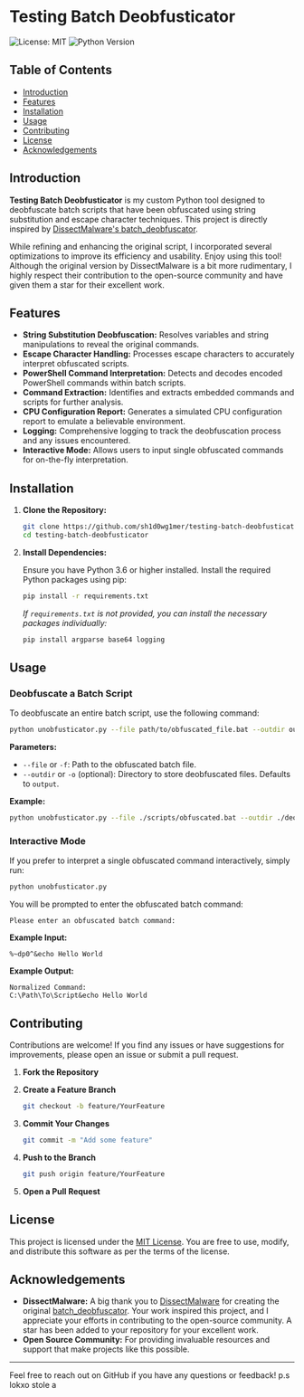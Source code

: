 
# Testing Batch Deobfusticator

![License: MIT](https://img.shields.io/badge/License-MIT-yellow.svg)
![Python Version](https://img.shields.io/badge/python-3.6%2B-blue.svg)

## Table of Contents

- [Introduction](#introduction)
- [Features](#features)
- [Installation](#installation)
- [Usage](#usage)
- [Contributing](#contributing)
- [License](#license)
- [Acknowledgements](#acknowledgements)

## Introduction

**Testing Batch Deobfusticator** is my custom Python tool designed to deobfuscate batch scripts that have been obfuscated using string substitution and escape character techniques. This project is directly inspired by [DissectMalware's batch_deobfuscator](https://github.com/DissectMalware/batch_deobfuscator).

While refining and enhancing the original script, I incorporated several optimizations to improve its efficiency and usability. Enjoy using this tool! Although the original version by DissectMalware is a bit more rudimentary, I highly respect their contribution to the open-source community and have given them a star for their excellent work.

## Features

- **String Substitution Deobfuscation:** Resolves variables and string manipulations to reveal the original commands.
- **Escape Character Handling:** Processes escape characters to accurately interpret obfuscated scripts.
- **PowerShell Command Interpretation:** Detects and decodes encoded PowerShell commands within batch scripts.
- **Command Extraction:** Identifies and extracts embedded commands and scripts for further analysis.
- **CPU Configuration Report:** Generates a simulated CPU configuration report to emulate a believable environment.
- **Logging:** Comprehensive logging to track the deobfuscation process and any issues encountered.
- **Interactive Mode:** Allows users to input single obfuscated commands for on-the-fly interpretation.

## Installation

1. **Clone the Repository:**

   ```bash
   git clone https://github.com/sh1d0wg1mer/testing-batch-deobfusticator.git
   cd testing-batch-deobfusticator
   ```

2. **Install Dependencies:**

   Ensure you have Python 3.6 or higher installed. Install the required Python packages using pip:

   ```bash
   pip install -r requirements.txt
   ```

   *If `requirements.txt` is not provided, you can install the necessary packages individually:*

   ```bash
   pip install argparse base64 logging
   ```

## Usage

### Deobfuscate a Batch Script

To deobfuscate an entire batch script, use the following command:

```bash
python unobfusticator.py --file path/to/obfuscated_file.bat --outdir output_directory
```

**Parameters:**

- `--file` or `-f`: Path to the obfuscated batch file.
- `--outdir` or `-o` (optional): Directory to store deobfuscated files. Defaults to `output`.

**Example:**

```bash
python unobfusticator.py --file ./scripts/obfuscated.bat --outdir ./deobfuscated_output
```

### Interactive Mode

If you prefer to interpret a single obfuscated command interactively, simply run:

```bash
python unobfusticator.py
```

You will be prompted to enter the obfuscated batch command:

```
Please enter an obfuscated batch command:
```

**Example Input:**

```
%~dp0^&echo Hello World
```

**Example Output:**

```
Normalized Command:
C:\Path\To\Script&echo Hello World
```

## Contributing

Contributions are welcome! If you find any issues or have suggestions for improvements, please open an issue or submit a pull request.

1. **Fork the Repository**
2. **Create a Feature Branch**

   ```bash
   git checkout -b feature/YourFeature
   ```

3. **Commit Your Changes**

   ```bash
   git commit -m "Add some feature"
   ```

4. **Push to the Branch**

   ```bash
   git push origin feature/YourFeature
   ```

5. **Open a Pull Request**

## License

This project is licensed under the [MIT License](LICENSE). You are free to use, modify, and distribute this software as per the terms of the license.

## Acknowledgements

- **DissectMalware:** A big thank you to [DissectMalware](https://github.com/DissectMalware) for creating the original [batch_deobfuscator](https://github.com/DissectMalware/batch_deobfuscator). Your work inspired this project, and I appreciate your efforts in contributing to the open-source community. A star has been added to your repository for your excellent work.
- **Open Source Community:** For providing invaluable resources and support that make projects like this possible.

---

Feel free to reach out on GitHub if you have any questions or feedback!
p.s lokxo stole a 

